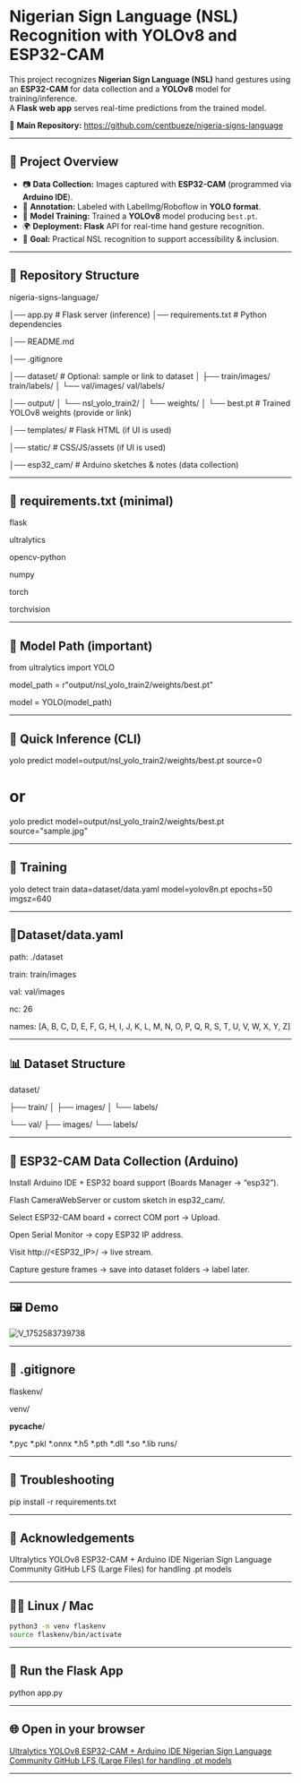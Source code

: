 # Nigerian Sign Language (NSL) Recognition with YOLOv8 and ESP32-CAM

This project recognizes **Nigerian Sign Language (NSL)** hand gestures using an **ESP32-CAM** for data collection and a **YOLOv8** model for training/inference.  
A **Flask web app** serves real-time predictions from the trained model.

🔗 **Main Repository:** https://github.com/centbueze/nigeria-signs-language

---

## 📌 Project Overview
- 📷 **Data Collection:** Images captured with **ESP32-CAM** (programmed via **Arduino IDE**).
- 📝 **Annotation:** Labeled with LabelImg/Roboflow in **YOLO format**.
- 🤖 **Model Training:** Trained a **YOLOv8** model producing `best.pt`.
- 🌍 **Deployment:** **Flask** API for real-time hand gesture recognition.
- 🎯 **Goal:** Practical NSL recognition to support accessibility & inclusion.

---

## 📂 Repository Structure
nigeria-signs-language/

│── app.py # Flask server (inference)
│── requirements.txt # Python dependencies

│── README.md

│── .gitignore

│── dataset/ # Optional: sample or link to dataset
│ ├── train/images/ train/labels/
│ └── val/images/ val/labels/

│── output/
│ └── nsl_yolo_train2/
│ └── weights/
│ └── best.pt # Trained YOLOv8 weights (provide or link)

│── templates/ # Flask HTML (if UI is used)

│── static/ # CSS/JS/assets (if UI is used)

│── esp32_cam/ # Arduino sketches & notes (data collection)

---

## 📜 requirements.txt (minimal)
flask

ultralytics

opencv-python

numpy

torch

torchvision

---

## 🧠 Model Path (important)
from ultralytics import YOLO

model_path = r"output/nsl_yolo_train2/weights/best.pt"

model = YOLO(model_path)

---

## 🧪 Quick Inference (CLI)
yolo predict model=output/nsl_yolo_train2/weights/best.pt source=0
# or
yolo predict model=output/nsl_yolo_train2/weights/best.pt source="sample.jpg"

---

## 🎯 Training
yolo detect train data=dataset/data.yaml model=yolov8n.pt epochs=50 imgsz=640


---

## 📄Dataset/data.yaml
path: ./dataset

train: train/images

val: val/images

nc: 26

names: [A, B, C, D, E, F, G, H, I, J, K, L, M, N, O, P, Q, R, S, T, U, V, W, X, Y, Z]

---

## 📊 Dataset Structure
dataset/

├── train/
│   ├── images/
│   └── labels/

└── val/
    ├── images/
    └── labels/

---

## 📲 ESP32-CAM Data Collection (Arduino)
Install Arduino IDE + ESP32 board support (Boards Manager → “esp32”).

Flash CameraWebServer or custom sketch in esp32_cam/.

Select ESP32-CAM board + correct COM port → Upload.

Open Serial Monitor → copy ESP32 IP address.

Visit http://<ESP32_IP>/ → live stream.

Capture gesture frames → save into dataset folders → label later.

---

## 🖼️ Demo
![V_1752583739738](https://github.com/user-attachments/assets/5f7764e0-c27a-47da-9a99-0c91cd4e429b)

---

## 🔧 .gitignore
flaskenv/

venv/

__pycache__/

*.pyc
*.pkl
*.onnx
*.h5
*.pth
*.dll
*.so
*.lib
runs/

---

## 🧩 Troubleshooting
pip install -r requirements.txt

---

## 🙏 Acknowledgements
Ultralytics YOLOv8
ESP32-CAM + Arduino IDE
Nigerian Sign Language Community
GitHub LFS (Large Files) for handling .pt models

---

## 🐧🍎 Linux / Mac
```bash
python3 -m venv flaskenv
source flaskenv/bin/activate
```

---

## 🚀 Run the Flask App
python app.py

---

## 🌐 Open in your browser
[Ultralytics YOLOv8
ESP32-CAM + Arduino IDE
Nigerian Sign Language Community
GitHub LFS (Large Files) for handling .pt models](http://127.0.0.1:5000/)

---

